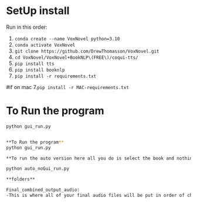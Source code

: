 # SetUp install

Run in this order:

1. `conda create --name VoxNovel python=3.10`
2. `conda activate VoxNovel`
3. `git clone https://github.com/DrewThomasson/VoxNovel.git`
4. `cd VoxNovel/VoxNovel+BookNLP\(FREE\)/coqui-tts/`
5. `pip install tts`
6. `pip install booknlp`
7. `pip install -r requirements.txt`

#if on mac 
7.`pip install -r MAC-requirements.txt`

# To Run the program

```bash
python gui_run.py


**To Run the program**
python gui_run.py

**To run the auto version here all you do is select the book and nothing else**

python auto_noGui_run.py

**folders**

Final_combined_output_audio:
-This is where all of your final audio files will be put in order of chapter num
